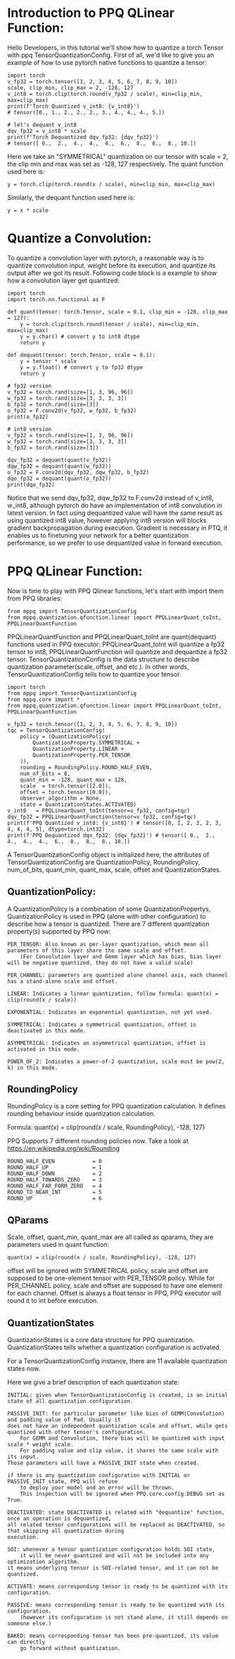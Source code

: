 # Introduction to PPQ QLinear Function:

Hello Developers, in this tutorial we'll show how to quantize a torch Tensor with ppq TensorQuantizationConfig.
First of all, we'd like to give you an example of how to use pytorch native functions to quantize a tensor:

    import torch
    v_fp32 = torch.tensor([1, 2, 3, 4, 5, 6, 7, 8, 9, 10])
    scale, clip_min, clip_max = 2, -128, 127
    v_int8 = torch.clip(torch.round(v_fp32 / scale), min=clip_min, max=clip_max)
    print(f'Torch Quantized v_int8: {v_int8}')
    # tensor([0., 1., 2., 2., 2., 3., 4., 4., 4., 5.])

    # let's dequant v_int8
    dqv_fp32 = v_int8 * scale
    print(f'Torch Dequantized dqv_fp32: {dqv_fp32}')
    # tensor([ 0.,  2.,  4.,  4.,  4.,  6.,  8.,  8.,  8., 10.])

Here we take an "SYMMETRICAL" quantization on our tensor with scale = 2, the clip min and max was set as -128, 127 respectively. The quant function used here is:

    y = torch.clip(torch.round(x / scale), min=clip_min, max=clip_max)

Similarly, the dequant function used here is:

    y = x * scale

# Quantize a Convolution:

To quantize a convolution layer with pytorch, a reasonable way is to quantize convolution input, weight before its execution, and quantize its output after we got its result. Following code block is a example to show how a convolution layer get quantized:

    import torch
    import torch.nn.functional as F

    def quant(tensor: torch.Tensor, scale = 0.1, clip_min = -128, clip_max = 127):
        y = torch.clip(torch.round(tensor / scale), min=clip_min, max=clip_max)
        y = y.char() # convert y to int8 dtype
        return y

    def dequant(tensor: torch.Tensor, scale = 0.1):
        y = tensor * scale
        y = y.float() # convert y to fp32 dtype
        return y

    # fp32 version
    v_fp32 = torch.rand(size=[1, 3, 96, 96])
    w_fp32 = torch.rand(size=[3, 3, 3, 3])
    b_fp32 = torch.rand(size=[3])
    o_fp32 = F.conv2d(v_fp32, w_fp32, b_fp32)
    print(o_fp32)

    # int8 version
    v_fp32 = torch.rand(size=[1, 3, 96, 96])
    w_fp32 = torch.rand(size=[3, 3, 3, 3])
    b_fp32 = torch.rand(size=[3])

    dqv_fp32 = dequant(quant(v_fp32))
    dqw_fp32 = dequant(quant(w_fp32))
    o_fp32 = F.conv2d(dqv_fp32, dqw_fp32, b_fp32)
    dqo_fp32 = dequant(quant(o_fp32))
    print(dqo_fp32)

Notice that we send dqv_fp32, dqw_fp32 to F.conv2d instead of v_int8, w_int8, although pytorch do have an implementation of int8 convolution in latest version.
In fact using dequantized value will have the same result as using quantized int8 value, however applying int8 version will blocks gradient backpropagation during execution.
Gradient is necessary in PTQ, it enables us to finetuning your network for a better quantization performance, so we prefer to use dequantized value in forward execution.

# PPQ QLinear Function:

Now is time to play with PPQ Qlinear functions, let's start with import them from PPQ libraries:

    from mppq import TensorQuantizationConfig
    from mppq.quantization.qfunction.linear import PPQLinearQuant_toInt, PPQLinearQuantFunction

PPQLinearQuantFunction and PPQLinearQuant_toInt are quant(dequant) functions used in PPQ executor: PPQLinearQuant_toInt will quantize a fp32 tensor to int8, PPQLinearQuantFunction will quantize and dequantize a fp32 tensor. TensorQuantizationConfig is the data structure to describe quantization parameter(scale, offset, and etc.). In other words, TensorQuantizationConfig tells how to quantize your tensor.

    import torch
    from mppq import TensorQuantizationConfig
    from mppq.core import *
    from mppq.quantization.qfunction.linear import PPQLinearQuant_toInt, PPQLinearQuantFunction

    v_fp32 = torch.tensor([1, 2, 3, 4, 5, 6, 7, 8, 9, 10])
    tqc = TensorQuantizationConfig(
        policy = (QuantizationPolicy(
            QuantizationProperty.SYMMETRICAL +
            QuantizationProperty.LINEAR +
            QuantizationProperty.PER_TENSOR
        )),
        rounding = RoundingPolicy.ROUND_HALF_EVEN,
        num_of_bits = 8,
        quant_min = -128, quant_max = 128,
        scale  = torch.tensor([2.0]),
        offset = torch.tensor([0.0]),
        observer_algorithm = None,
        state = QuantizationStates.ACTIVATED)
    v_int8   = PPQLinearQuant_toInt(tensor=v_fp32, config=tqc)
    dqv_fp32 = PPQLinearQuantFunction(tensor=v_fp32, config=tqc)
    print(f'PPQ Quantized v_int8: {v_int8}') # tensor([0, 1, 2, 2, 2, 3, 4, 4, 4, 5], dtype=torch.int32)
    print(f'PPQ Dequantized dqv_fp32: {dqv_fp32}') # tensor([ 0.,  2.,  4.,  4.,  4.,  6.,  8.,  8.,  8., 10.])

A TensorQuantizationConfig object is initialized here, the attributes of TensorQuantizationConfig are QuantizationPolicy, RoundingPolicy, num_of_bits, quant_min, quant_max, scale, offset and QuantizationStates.

## QuantizationPolicy:
A QuantizationPolicy is a combination of some QuantizationPropertys, QuantizationPolicy is used in PPQ (alone with other configuration) to describe how a tensor is quantized.
There are 7 different quantization property(s) supported by PPQ now:

    PER_TENSOR: Also known as per-layer quantization, which mean all parameters of this layer share the same scale and offset.
        (For Convolution layer and Gemm layer which has bias, bias layer will be negative quantized, they do not have a valid scale)

    PER_CHANNEL: parameters are quantized alone channel axis, each channel has a stand-alone scale and offset.

    LINEAR: Indicates a linear quantization, follow formula: quant(x) = clip(round(x / scale))

    EXPONENTIAL: Indicates an exponential quantization, not yet used.

    SYMMETRICAL: Indicates a symmetrical quantization, offset is deactivated in this mode.

    ASYMMETRICAL: Indicates an asymmetrical quantization, offset is activated in this mode.

    POWER_OF_2: Indicates a power-of-2 quantization, scale must be pow(2, k) in this mode.

## RoundingPolicy
RoundingPolicy is a core setting for PPQ quantization calculation. It
defines rounding behaviour inside quantization calculation.

Formula: quant(x) = clip(round(x / scale, RoundingPolicy), -128, 127)

PPQ Supports 7 different rounding policies now.
Take a look at https://en.wikipedia.org/wiki/Rounding

    ROUND_HALF_EVEN            = 0
    ROUND_HALF_UP              = 1
    ROUND_HALF_DOWN            = 2
    ROUND_HALF_TOWARDS_ZERO    = 3
    ROUND_HALF_FAR_FORM_ZERO   = 4
    ROUND_TO_NEAR_INT          = 5
    ROUND_UP                   = 6

## QParams
Scale, offset, quant_min, quant_max are all called as qparams, they are parameters used in quant function:

    quant(x) = clip(round(x / scale, RoundingPolicy), -128, 127)

offset will be ignored with SYMMETRICAL policy, scale and offset are supposed to be one-element tensor with PER_TENSOR policy. While for PER_CHANNEL policy, scale and offset are supposed to have one element for each channel.
Offset is always a float tensor in PPQ, PPQ executor will round it to int before execution.

## QuantizationStates
QuantizationStates is a core data structure for PPQ quantization. QuantizationStates tells whether a quantization configuration is activated.

For a TensorQuantizationConfig instance, there are 11 available quantization states now.

Here we give a brief description of each quantization state:

    INITIAL: given when TensorQuantizationConfig is created, is an initial state of all quantization configuration.

    PASSIVE_INIT: for particular parameter like bias of GEMM(Convolution) and padding value of Pad. Usually it
    does not have an independent quantization scale and offset, while gets quantized with other tensor's configuration.
        For GEMM and Convolution, there bias will be quantized with input scale * weight scale.
        For padding value and clip value, it shares the same scale with its input.
    Those parameters will have a PASSIVE_INIT state when created.

    if there is any quantization configuration with INITIAL or PASSIVE_INIT state, PPQ will refuse
        to deploy your model and an error will be thrown.
        This inspection will be ignored when PPQ.core.config.DEBUG set as True.

    DEACTIVATED: state DEACTIVATED is related with "dequantize" function, once an operation is dequantized,
    all related tensor configurations will be replaced as DEACTIVATED, so that skipping all quantization during
    execution.

    SOI: whenever a tensor quantization configuration holds SOI state,
        it will be never quantized and will not be included into any optimization algorithm.
    it means underlying tensor is SOI-related tensor, and it can not be quantized.

    ACTIVATE: means corresponding tensor is ready to be quantized with its configuration.

    PASSIVE: means corresponding tensor is ready to be quantized with its configuration.
        (however its configuration is not stand alone, it still depends on someone else.)

    BAKED: means corresponding tensor has been pre-quantized, its value can directly
        go forward without quantization.
